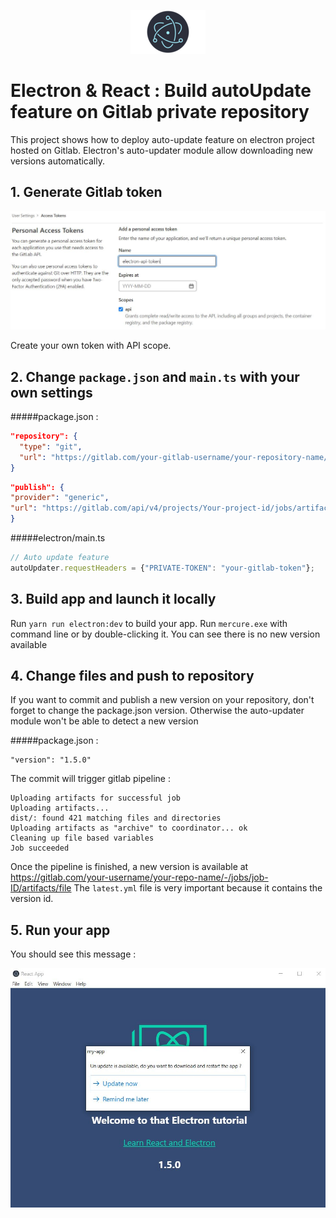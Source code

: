 <div align="center">

![Electron logo](assets/electron.png "Electron logo")
</div>

# Electron & React : Build autoUpdate feature on Gitlab private repository

This project shows how to deploy auto-update feature on electron project hosted on Gitlab. Electron's auto-updater module allow downloading new versions automatically. 

## 1. Generate Gitlab token

<div align="center">

![Gitlab token logo](assets/gitlab-token.JPG "Creation of gitlab token")
</div>

Create your own token with API scope.

## 2. Change ```package.json``` and ```main.ts``` with your own settings 
#####package.json :
```JSON
"repository": {
  "type": "git",
  "url": "https://gitlab.com/your-gitlab-username/your-repository-name/"
}
```
```JSON
"publish": {
"provider": "generic",
"url": "https://gitlab.com/api/v4/projects/Your-project-id/jobs/artifacts/your-branch-name/raw/dist?job=build"
}
```

#####electron/main.ts
```Javascript
// Auto update feature
autoUpdater.requestHeaders = {"PRIVATE-TOKEN": "your-gitlab-token"};
```

## 3. Build app and launch it locally

Run ```yarn run electron:dev``` to build your app. Run ```mercure.exe``` with command line or by double-clicking it.
You can see there is no new version available

## 4. Change files and push to repository

If you want to commit and publish a new version on your repository, don't forget to change the package.json version. Otherwise the auto-updater module won't be able to detect a new version

#####package.json :
```
"version": "1.5.0"
```

The commit will trigger gitlab pipeline :
```
Uploading artifacts for successful job
Uploading artifacts...
dist/: found 421 matching files and directories    
Uploading artifacts as "archive" to coordinator... ok 
Cleaning up file based variables
Job succeeded
```

Once the pipeline is finished, a new version is available at https://gitlab.com/your-username/your-repo-name/-/jobs/job-ID/artifacts/file
The ```latest.yml``` file is very important because it contains the version id.

## 5. Run your app

You should see this message : 

<div align="center">

![Update available](assets/update-available.JPG "Update available")
</div>


